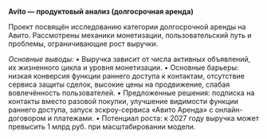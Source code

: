 **Avito — продуктовый анализ (долгосрочная аренда)**

Проект посвящён исследованию категории долгосрочной аренды на Авито. Рассмотрены механики монетизации, пользовательский путь и проблемы, ограничивающие рост выручки.

_Основные выводы:_
	•	Выручка зависит от числа активных объявлений, их жизненного цикла и уровня монетизации.
	•	Основные барьеры: низкая конверсия функции раннего доступа к контактам, отсутствие сервиса защиты сделок, высокие цены на продвижение, слабая вовлечённость пользователей.
	•	Предложенные решения: подписка на контакты вместо разовой покупки, улучшение видимости функции раннего доступа, запуск эскроу-сервиса «Авито Аренда» с онлайн-договором и платежами.
	•	Потенциал роста: к 2027 году выручка может превысить 1 млрд руб. при масштабировании модели.
